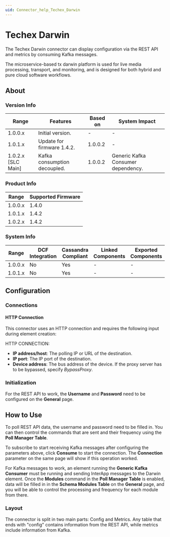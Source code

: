 ```yaml
---
uid: Connector_help_Techex_Darwin
---
```


# Techex Darwin

The Techex Darwin connector can display configuration via the REST API and metrics by consuming Kafka messages.

The microservice-based tx darwin platform is used for live media processing, transport, and monitoring, and is designed for both hybrid and pure cloud software workflows.

## About

### Version Info

| Range              | Features                     | Based on | System Impact                      |
|--------------------|------------------------------|----------|------------------------------------|
| 1.0.0.x            | Initial version.             | -        | -                                  |
| 1.0.1.x            | Update for firmware 1.4.2.   | 1.0.0.2  | -                                  |
| 1.0.2.x [SLC Main] | Kafka consumption decoupled. | 1.0.0.2  | Generic Kafka Consumer dependency. |

### Product Info

| Range   | Supported Firmware |
|---------|--------------------|
| 1.0.0.x | 1.4.0              |
| 1.0.1.x | 1.4.2              |
| 1.0.2.x | 1.4.2              |

### System Info

| Range   | DCF Integration | Cassandra Compliant | Linked Components | Exported Components |
|---------|-----------------|---------------------|-------------------|---------------------|
| 1.0.0.x | No              | Yes                 | -                 | -                   |
| 1.0.1.x | No              | Yes                 | -                 | -                   |

## Configuration

### Connections

#### HTTP Connection

This connector uses an HTTP connection and requires the following input during element creation:

HTTP CONNECTION:

- **IP address/host**: The polling IP or URL of the destination.
- **IP port**: The IP port of the destination.
- **Device address**: The bus address of the device. If the proxy server has to be bypassed, specify *BypassProxy*.

### Initialization

For the REST API to work, the **Username** and **Password** need to be configured on the **General** page.

## How to Use

To poll REST API data, the username and password need to be filled in. You can then control the commands that are sent and their frequency using the **Poll Manager Table**.

To subscribe to start receiving Kafka messages after configuring the parameters above, click **Consume** to start the connection. The **Connection** parameter on the same page will show if this operation worked.

For Kafka messages to work, an element running the **Generic Kafka Consumer** must be running and sending InterApp messages to the Darwin element. Once the **Modules** command in the **Poll Manager Table** is enabled, data will be filled in in the **Schema Modules Table** on the **General** page, and you will be able to control the processing and frequency for each module from there.

### Layout

The connector is split in two main parts: Config and Metrics. Any table that ends with "config" contains information from the REST API, while metrics include information from Kafka.
